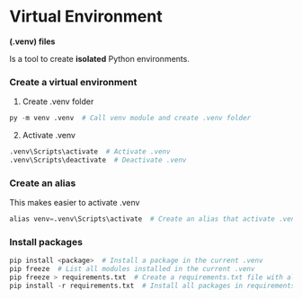 # Virtual Environment

**(.venv) files**

Is a tool to create **isolated** Python environments.

### Create a virtual environment
1. Create .venv folder
```python
py -m venv .venv  # Call venv module and create .venv folder
```
2. Activate .venv
```python
.venv\Scripts\activate  # Activate .venv
.venv\Scripts\deactivate  # Deactivate .venv
```

### Create an alias
This makes easier to activate .venv
```python
alias venv=.venv\Scripts\activate  # Create an alias that activate .venv
```

### Install packages
```python
pip install <package>  # Install a package in the current .venv
pip freeze  # List all modules installed in the current .venv
pip freeze > requirements.txt  # Create a requirements.txt file with all modules installed in the current .venv 
pip install -r requirements.txt  # Install all packages in requirements.txt
```
